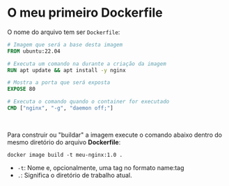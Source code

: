 # O meu primeiro Dockerfile

O nome do arquivo tem ser `Dockerfile`:

```Dockerfile
# Imagem que será a base desta imagem
FROM ubuntu:22.04

# Executa um comando na durante a criação da imagem
RUN apt update && apt install -y nginx

# Mostra a porta que será exposta
EXPOSE 80

# Executa o comando quando o container for executado
CMD ["nginx", "-g", "daemon off;"]
```

<br>

Para construir ou "buildar" a imagem execute o comando abaixo dentro do mesmo diretório do arquivo **Dockerfile**:

```shell
docker image build -t meu-nginx:1.0 .
```
- `-t`: Nome e, opcionalmente, uma tag no formato name:tag
- `.`: Significa o diretório de trabalho atual.
